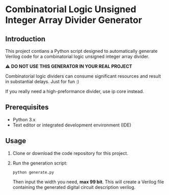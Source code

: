 # Combinatorial Logic Unsigned Integer Array Divider Generator

## Introduction

This project contians a Python script designed to automatically generate Verilog code for a combinatorial logic unsigned integer array divider.

⚠️ **DO NOT USE THIS GENERATOR IN YOUR REAL PROJECT**

Combinatorial logic dividers can consume significant resources and result in substantial delays. Just for fun :)

If you really need a high-preformance divider, use ip core instead.

## Prerequisites

- Python 3.x
- Text editor or integrated development environment (IDE)

## Usage

1. Clone or download the code repository for this project.

2. Run the generation script:

   ```
   python generate.py
   ```

   Then input the width you need, **max 99 bit**. This will create a Verilog file containing the generated digital circuit description verilog.

